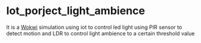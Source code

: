 # Iot_porject_light_ambience
It is a [Wokwi](https://wokwi.com/projects/new/esp32) simulation using iot to control led light using PIR sensor to detect motion and LDR to control light ambience to a certain threshold value 
